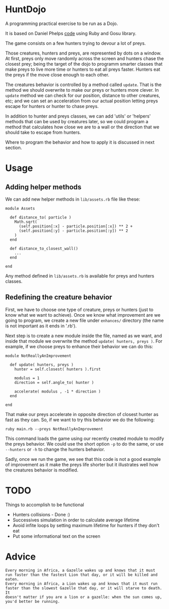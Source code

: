 # HuntDojo

A programming practical exercise to be run as a Dojo.

It is based on Daniel Phelps [code](http://www.libgosu.org/cgi-bin/mwf/topic_show.pl?tid=272) 
using Ruby and Gosu library.

The game consists on a few hunters trying to devour a lot of preys.

Those creatures, hunters and preys, are represented by dots on a window. At
first, preys only move randomly across the screen and hunters chase the 
closest prey; being the target of the dojo to programm smarter classes that 
make preys to live more time or hunters to eat all preys faster. Hunters
eat the preys if the move close enough to each other.

The creatures behavior is controlled by a method called `update`. That
is the method we should overwrite to make our preys or hunters more clever.
In `update` method we can check for our position, distance to other
creatures, etc; and we can set an acceleration from our actual position
letting preys escape for hunters or hunter to chase preys.

In addition to hunter and preys classes, we can add 'utils' or 'helpers' 
methods that can be used by creatures later, so we could program a method
that calculates how close we are to a wall or the direction that we should 
take to escape from hunters.

Where to program the behavior and how to apply it is discussed in next section.

# Usage

## Adding helper methods

We can add new helper methods in `lib/assets.rb` file like these:

    module Assets

      def distance_to( particle )
        Math.sqrt( 
          (self.position[:x] - particle.position[:x]) ** 2 + 
          (self.position[:y] - particle.position[:y]) ** 2 
        )
      end

      def distance_to_closest_wall()
        ...
      end

    end

Any method defined in `lib/assets.rb` is available for preys and hunters 
classes.

## Redefining the creature behavior

First, we have to choose one type of creature, preys or hunters (just to know
what we want to achieve). Once we know what improvement are we going to program,
we create a new file under `enhances/` directory (the name is not important as 
it ends in '.rb').

Next step is to create a new module inside the file, named as we want, and inside
that module we overwrite the method `update( hunters, preys )`. For example, if
we choose preys to enhance their behavior we can do this:

    module NotReallyAnImprovement
      
      def update( hunters, preys )
        hunter = self.closest( hunters ).first
      
        modulus = 1
        direction = self.angle_to( hunter )
      
        accelerate( modulus , -1 * direction )
      end

    end

That make our preys accelerate in opposite direction of closest hunter as fast 
as they can. So, if we want to try this behavior we do the following:

    ruby main.rb --preys NotReallyAnImprovement 

This command loads the game using our recently created module to modify the 
preys behavior. We could use the short option `-p` to do the same, or use
`--hunters` or `-h` to change the hunters behavior.

Sadly, once we run the game, we see that this code is not a good example of 
improvement as it make the preys life shorter but it illustrates well how 
the creatures behavior is modified.

# TODO

Things to accomplish to be functional

* Hunters collisions - Done :)
* Successives simulation in order to calculate average lifetime
* Avoid infite loops by setting maximum lifetime for hunters if they don't eat
* Put some informational text on the screen

# Advice

    Every morning in Africa, a Gazelle wakes up and knows that it must
    run faster than the fastest Lion that day, or it will be killed and eaten.
    Every morning in Africa, a Lion wakes up and knows that it must run
    faster than the slowest Gazelle that day, or it will starve to death. It
    doesn't matter if you are a lion or a gazelle: when the sun comes up,
    you'd better be running.
